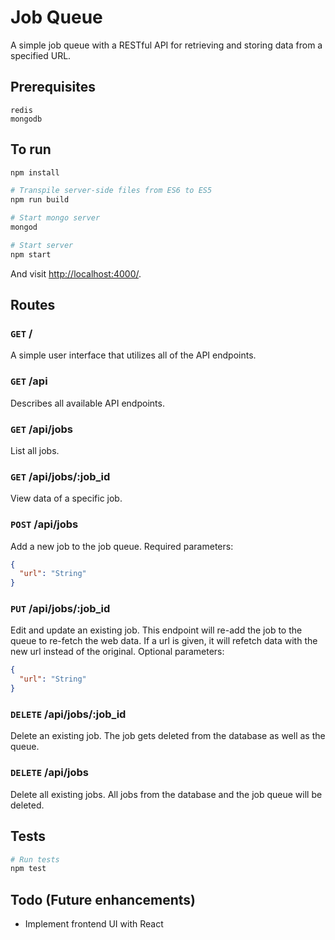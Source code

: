 # Job Queue

A simple job queue with a RESTful API for retrieving and storing data from a specified URL.

## Prerequisites
```
redis
mongodb
```

## To run

```sh
npm install

# Transpile server-side files from ES6 to ES5
npm run build

# Start mongo server
mongod

# Start server
npm start
```

And visit <http://localhost:4000/>.

## Routes
### `GET` /
A simple user interface that utilizes all of the API endpoints.

### `GET` /api
Describes all available API endpoints.

### `GET` /api/jobs
List all jobs.

### `GET` /api/jobs/:job_id
View data of a specific job.

### `POST` /api/jobs
Add a new job to the job queue.
Required parameters:
```json
{
  "url": "String"
}
```

### `PUT` /api/jobs/:job_id
Edit and update an existing job.
This endpoint will re-add the job to the queue to re-fetch the web data. If a url is given, it will refetch data with the new url instead of the original.
Optional parameters:
```json
{
  "url": "String"
}
```

### `DELETE` /api/jobs/:job_id
Delete an existing job.
The job gets deleted from the database as well as the queue.

### `DELETE` /api/jobs
Delete all existing jobs.
All jobs from the database and the job queue will be deleted.

## Tests
```sh
# Run tests
npm test
```

## Todo (Future enhancements)
- Implement frontend UI with React
